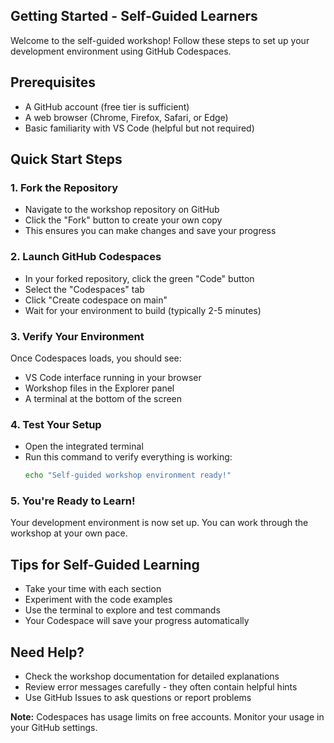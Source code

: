 ## Getting Started - Self-Guided Learners

Welcome to the self-guided workshop! Follow these steps to set up your development environment using GitHub Codespaces.

## Prerequisites

- A GitHub account (free tier is sufficient)
- A web browser (Chrome, Firefox, Safari, or Edge)
- Basic familiarity with VS Code (helpful but not required)

## Quick Start Steps

### 1. Fork the Repository
- Navigate to the workshop repository on GitHub
- Click the "Fork" button to create your own copy
- This ensures you can make changes and save your progress

### 2. Launch GitHub Codespaces
- In your forked repository, click the green "Code" button
- Select the "Codespaces" tab
- Click "Create codespace on main"
- Wait for your environment to build (typically 2-5 minutes)

### 3. Verify Your Environment
Once Codespaces loads, you should see:
- VS Code interface running in your browser
- Workshop files in the Explorer panel
- A terminal at the bottom of the screen

### 4. Test Your Setup
- Open the integrated terminal
- Run this command to verify everything is working:
  ```bash
  echo "Self-guided workshop environment ready!"
  ```

### 5. You're Ready to Learn!
Your development environment is now set up. You can work through the workshop at your own pace.

## Tips for Self-Guided Learning

- Take your time with each section
- Experiment with the code examples
- Use the terminal to explore and test commands
- Your Codespace will save your progress automatically

## Need Help?

- Check the workshop documentation for detailed explanations
- Review error messages carefully - they often contain helpful hints
- Use GitHub Issues to ask questions or report problems

**Note:** Codespaces has usage limits on free accounts. Monitor your usage in your GitHub settings.